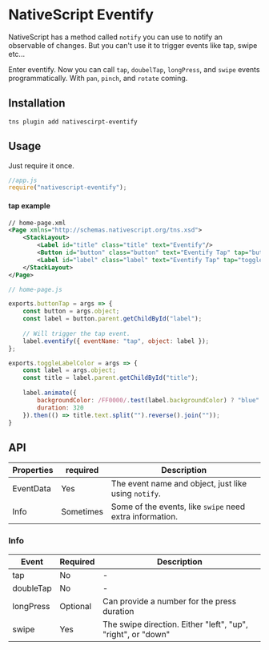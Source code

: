 # NativeScript Eventify
NativeScript has a method called `notify` you can use to notify an observable of changes. But you can't use it to trigger events like tap, swipe etc... 

Enter eventify. Now you can call `tap`, `doubelTap`, `longPress`, and `swipe` events programmatically. With `pan`, `pinch`, and `rotate` coming.

## Installation
```
tns plugin add nativescirpt-eventify
```

## Usage 
Just require it once.
```js
//app.js
require("nativescript-eventify");
```
#### tap example
```xml
// home-page.xml
<Page xmlns="http://schemas.nativescript.org/tns.xsd">
	<StackLayout>
		<Label id="title" class="title" text="Eventify"/>
		<Button id="button" class="button" text="Eventify Tap" tap="buttonTap" />
		<Label id="label" class="label" text="Eventify Tap" tap="toggleLabelColor" />
	</StackLayout>
</Page>
```

```js
// home-page.js

exports.buttonTap = args => {
	const button = args.object;
	const label = button.parent.getChildById("label");
	
	// Will trigger the tap event.
	label.eventify({ eventName: "tap", object: label });
};

exports.toggleLabelColor = args => {
	const label = args.object;
	const title = label.parent.getChildById("title");
	
	label.animate({
		backgroundColor: /FF0000/.test(label.backgroundColor) ? "blue" : "red",
		duration: 320
	}).then(() => title.text.split("").reverse().join(""));
}
```

## API

| Properties | required | Description |
| --- | --- | --- |
| EventData | Yes | The event name and object, just like using `notify`. |
| Info | Sometimes | Some of the events, like `swipe` need extra information. |

### Info

| Event | Required | Description |
| --- | --- | --- |
| tap | No | - |
| doubleTap | No | - |
| longPress | Optional | Can provide a number for the press duration |
| swipe | Yes | The swipe direction. Either "left", "up", "right", or "down" |
